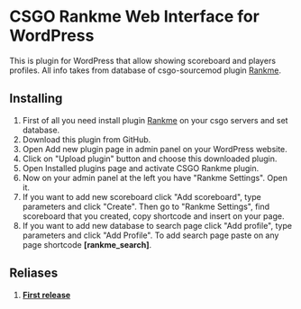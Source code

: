 # CSGO Rankme Web Interface for WordPress
This is plugin for WordPress that allow showing scoreboard and players profiles. All info takes from database of csgo-sourcemod plugin [Rankme](https://forums.alliedmods.net/showthread.php?t=290063).

## Installing
1) First of all you need install plugin [Rankme](https://forums.alliedmods.net/showthread.php?t=290063) on your csgo servers and set database.
2) Download this plugin from GitHub.
3) Open Add new plugin page in admin panel on your WordPress website.
4) Click on "Upload plugin" button and choose this downloaded plugin.
5) Open Installed plugins page and activate CSGO Rankme plugin.
6) Now on your admin panel at the left you have "Rankme Settings". Open it.
7) If you want to add new scoreboard click "Add scoreboard", type parameters and click "Create". Then go to "Rankme Settings", find scoreboard that you created, copy shortcode and insert on your page.
8) If you want to add new database to search page click "Add profile", type parameters and click "Add Profile". To add search page paste on any page shortcode **[rankme_search]**.

## Reliases
1) **[First release](https://github.com/Munoon/CSGO-Rankme-Web-Interface-for-WordPress/releases/tag/1.0)**

